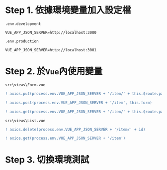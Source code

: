 # Step 1. 依據環境變量加入設定檔

`.env.development`

```properties
VUE_APP_JSON_SERVER=http://localhost:3000
```

`.env.production`

```properties
VUE_APP_JSON_SERVER=http://localhost:3001
```

# Step 2. 於`Vue`內使用變量

`src\views\Form.vue`

```diff
! axios.put(process.env.VUE_APP_JSON_SERVER + '/item/' + this.$route.params.id, {
```

```diff
! axios.post(process.env.VUE_APP_JSON_SERVER + '/item', this.form)
```

```diff
! axios.get(process.env.VUE_APP_JSON_SERVER + '/item/' + this.$route.params.id)
```

`src\views\List.vue`

```diff
! axios.delete(process.env.VUE_APP_JSON_SERVER + '/item/' + id)
```

```diff
! axios.get(process.env.VUE_APP_JSON_SERVER + '/item')
```

# Step 3. 切換環境測試